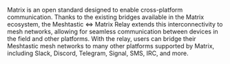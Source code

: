 Matrix is an open standard designed to enable cross-platform communication. Thanks to the existing bridges available in the Matrix ecosystem, the Meshtastic <=> Matrix Relay extends this interconnectivity to mesh networks, allowing for seamless communication between devices in the field and other platforms. With the relay, users can bridge their Meshtastic mesh networks to many other platforms supported by Matrix, including Slack, Discord, Telegram, Signal, SMS, IRC, and more.